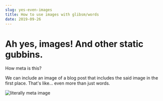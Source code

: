 ```yaml
---
slug: yes-even-images
title: How to use images with glibsm/words
date: 2019-09-26
---
```

# Ah yes, images! And other static gubbins.

How meta is this? 

We can include an image of a blog post that includes the said
image in the first place. That's like... even more than just words.

![literally meta image](./static/images/early-prototype.png "literally meta")
